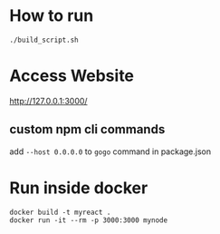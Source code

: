 # How to run
```
./build_script.sh
```

# Access Website

http://127.0.0.1:3000/

## custom npm cli commands
add `--host 0.0.0.0` to `gogo` command in package.json

# Run inside docker
```
docker build -t myreact .
docker run -it --rm -p 3000:3000 mynode
```


